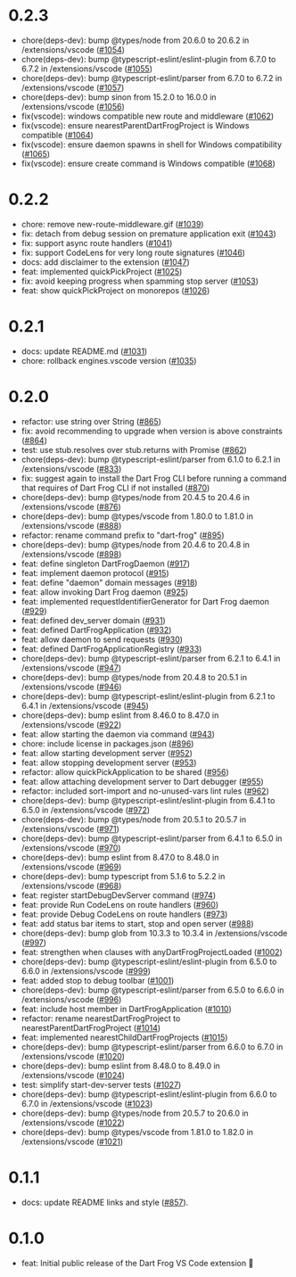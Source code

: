 # 0.2.3

- chore(deps-dev): bump @types/node from 20.6.0 to 20.6.2 in /extensions/vscode ([#1054](https://github.com/VeryGoodOpenSource/dart_frog/pull/1054))
- chore(deps-dev): bump @typescript-eslint/eslint-plugin from 6.7.0 to 6.7.2 in /extensions/vscode ([#1055](https://github.com/VeryGoodOpenSource/dart_frog/pull/1055))
- chore(deps-dev): bump @typescript-eslint/parser from 6.7.0 to 6.7.2 in /extensions/vscode ([#1057](https://github.com/VeryGoodOpenSource/dart_frog/pull/1057))
- chore(deps-dev): bump sinon from 15.2.0 to 16.0.0 in /extensions/vscode ([#1056](https://github.com/VeryGoodOpenSource/dart_frog/pull/1056))
- fix(vscode): windows compatible new route and middleware ([#1062](https://github.com/VeryGoodOpenSource/dart_frog/pull/1062))
- fix(vscode): ensure nearestParentDartFrogProject is Windows compatible ([#1064](https://github.com/VeryGoodOpenSource/dart_frog/pull/1064))
- fix(vscode): ensure daemon spawns in shell for Windows compatibility ([#1065](https://github.com/VeryGoodOpenSource/dart_frog/pull/1065))
- fix(vscode): ensure create command is Windows compatible ([#1068](https://github.com/VeryGoodOpenSource/dart_frog/pull/1068))

# 0.2.2

- chore: remove new-route-middleware.gif ([#1039](https://github.com/VeryGoodOpenSource/dart_frog/pull/1039))
- fix: detach from debug session on premature application exit ([#1043](https://github.com/VeryGoodOpenSource/dart_frog/pull/1043))
- fix: support async route handlers ([#1041](https://github.com/VeryGoodOpenSource/dart_frog/pull/1041))
- fix: support CodeLens for very long route signatures ([#1046](https://github.com/VeryGoodOpenSource/dart_frog/pull/1046))
- docs: add disclaimer to the extension ([#1047](https://github.com/VeryGoodOpenSource/dart_frog/pull/1047))
- feat: implemented quickPickProject ([#1025](https://github.com/VeryGoodOpenSource/dart_frog/pull/1025))
- fix: avoid keeping progress when spamming stop server ([#1053](https://github.com/VeryGoodOpenSource/dart_frog/pull/1053))
- feat: show quickPickProject on monorepos ([#1026](https://github.com/VeryGoodOpenSource/dart_frog/pull/1026))

# 0.2.1

- docs: update README.md ([#1031](https://github.com/VeryGoodOpenSource/dart_frog/pull/1031))
- chore: rollback engines.vscode version ([#1035](https://github.com/VeryGoodOpenSource/dart_frog/pull/1035))

# 0.2.0

- refactor: use string over String ([#865](https://github.com/VeryGoodOpenSource/dart_frog/pull/865))
- fix: avoid recommending to upgrade when version is above constraints ([#864](https://github.com/VeryGoodOpenSource/dart_frog/pull/864))
- test: use stub.resolves over stub.returns with Promise ([#862](https://github.com/VeryGoodOpenSource/dart_frog/pull/862))
- chore(deps-dev): bump @typescript-eslint/parser from 6.1.0 to 6.2.1 in /extensions/vscode ([#833](https://github.com/VeryGoodOpenSource/dart_frog/pull/833))
- fix: suggest again to install the Dart Frog CLI before running a command that requires of Dart Frog CLI if not installed ([#870](https://github.com/VeryGoodOpenSource/dart_frog/pull/870))
- chore(deps-dev): bump @types/node from 20.4.5 to 20.4.6 in /extensions/vscode ([#876](https://github.com/VeryGoodOpenSource/dart_frog/pull/876))
- chore(deps-dev): bump @types/vscode from 1.80.0 to 1.81.0 in /extensions/vscode ([#888](https://github.com/VeryGoodOpenSource/dart_frog/pull/888))
- refactor: rename command prefix to "dart-frog" ([#895](https://github.com/VeryGoodOpenSource/dart_frog/pull/895))
- chore(deps-dev): bump @types/node from 20.4.6 to 20.4.8 in /extensions/vscode ([#898](https://github.com/VeryGoodOpenSource/dart_frog/pull/898))
- feat: define singleton DartFrogDaemon ([#917](https://github.com/VeryGoodOpenSource/dart_frog/pull/917))
- feat: implement daemon protocol ([#915](https://github.com/VeryGoodOpenSource/dart_frog/pull/915))
- feat: define "daemon" domain messages ([#918](https://github.com/VeryGoodOpenSource/dart_frog/pull/918))
- feat: allow invoking Dart Frog daemon ([#925](https://github.com/VeryGoodOpenSource/dart_frog/pull/925))
- feat: implemented requestIdentifierGenerator for Dart Frog daemon ([#929](https://github.com/VeryGoodOpenSource/dart_frog/pull/929))
- feat: defined dev_server domain ([#931](https://github.com/VeryGoodOpenSource/dart_frog/pull/931))
- feat: defined DartFrogApplication ([#932](https://github.com/VeryGoodOpenSource/dart_frog/pull/932))
- feat: allow daemon to send requests ([#930](https://github.com/VeryGoodOpenSource/dart_frog/pull/930))
- feat: defined DartFrogApplicationRegistry ([#933](https://github.com/VeryGoodOpenSource/dart_frog/pull/933))
- chore(deps-dev): bump @typescript-eslint/parser from 6.2.1 to 6.4.1 in /extensions/vscode ([#947](https://github.com/VeryGoodOpenSource/dart_frog/pull/947))
- chore(deps-dev): bump @types/node from 20.4.8 to 20.5.1 in /extensions/vscode ([#946](https://github.com/VeryGoodOpenSource/dart_frog/pull/946))
- chore(deps-dev): bump @typescript-eslint/eslint-plugin from 6.2.1 to 6.4.1 in /extensions/vscode ([#945](https://github.com/VeryGoodOpenSource/dart_frog/pull/945))
- chore(deps-dev): bump eslint from 8.46.0 to 8.47.0 in /extensions/vscode ([#922](https://github.com/VeryGoodOpenSource/dart_frog/pull/922))
- feat: allow starting the daemon via command ([#943](https://github.com/VeryGoodOpenSource/dart_frog/pull/943))
- chore: include license in packages.json ([#896](https://github.com/VeryGoodOpenSource/dart_frog/pull/896))
- feat: allow starting development server ([#952](https://github.com/VeryGoodOpenSource/dart_frog/pull/952))
- feat: allow stopping development server ([#953](https://github.com/VeryGoodOpenSource/dart_frog/pull/953))
- refactor: allow quickPickApplication to be shared ([#956](https://github.com/VeryGoodOpenSource/dart_frog/pull/956))
- feat: allow attaching development server to Dart debugger ([#955](https://github.com/VeryGoodOpenSource/dart_frog/pull/955))
- refactor: included sort-import and no-unused-vars lint rules ([#962](https://github.com/VeryGoodOpenSource/dart_frog/pull/962))
- chore(deps-dev): bump @typescript-eslint/eslint-plugin from 6.4.1 to 6.5.0 in /extensions/vscode ([#972](https://github.com/VeryGoodOpenSource/dart_frog/pull/972))
- chore(deps-dev): bump @types/node from 20.5.1 to 20.5.7 in /extensions/vscode ([#971](https://github.com/VeryGoodOpenSource/dart_frog/pull/971))
- chore(deps-dev): bump @typescript-eslint/parser from 6.4.1 to 6.5.0 in /extensions/vscode ([#970](https://github.com/VeryGoodOpenSource/dart_frog/pull/970))
- chore(deps-dev): bump eslint from 8.47.0 to 8.48.0 in /extensions/vscode ([#969](https://github.com/VeryGoodOpenSource/dart_frog/pull/969))
- chore(deps-dev): bump typescript from 5.1.6 to 5.2.2 in /extensions/vscode ([#968](https://github.com/VeryGoodOpenSource/dart_frog/pull/968))
- feat: register startDebugDevServer command ([#974](https://github.com/VeryGoodOpenSource/dart_frog/pull/974))
- feat: provide Run CodeLens on route handlers ([#960](https://github.com/VeryGoodOpenSource/dart_frog/pull/960))
- feat: provide Debug CodeLens on route handlers ([#973](https://github.com/VeryGoodOpenSource/dart_frog/pull/973))
- feat: add status bar items to start, stop and open server ([#988](https://github.com/VeryGoodOpenSource/dart_frog/pull/988))
- chore(deps-dev): bump glob from 10.3.3 to 10.3.4 in /extensions/vscode ([#997](https://github.com/VeryGoodOpenSource/dart_frog/pull/997))
- feat: strengthen when clauses with anyDartFrogProjectLoaded ([#1002](https://github.com/VeryGoodOpenSource/dart_frog/pull/1002))
- chore(deps-dev): bump @typescript-eslint/eslint-plugin from 6.5.0 to 6.6.0 in /extensions/vscode ([#999](https://github.com/VeryGoodOpenSource/dart_frog/pull/999))
- feat: added stop to debug toolbar ([#1001](https://github.com/VeryGoodOpenSource/dart_frog/pull/1001))
- chore(deps-dev): bump @typescript-eslint/parser from 6.5.0 to 6.6.0 in /extensions/vscode ([#996](https://github.com/VeryGoodOpenSource/dart_frog/pull/996))
- feat: include host member in DartFrogApplication ([#1010](https://github.com/VeryGoodOpenSource/dart_frog/pull/1010))
- refactor: rename nearestDartFrogProject to nearestParentDartFrogProject ([#1014](https://github.com/VeryGoodOpenSource/dart_frog/pull/1014))
- feat: implemented nearestChildDartFrogProjects ([#1015](https://github.com/VeryGoodOpenSource/dart_frog/pull/1015))
- chore(deps-dev): bump @typescript-eslint/parser from 6.6.0 to 6.7.0 in /extensions/vscode ([#1020](https://github.com/VeryGoodOpenSource/dart_frog/pull/1020))
- chore(deps-dev): bump eslint from 8.48.0 to 8.49.0 in /extensions/vscode ([#1024](https://github.com/VeryGoodOpenSource/dart_frog/pull/1024))
- test: simplify start-dev-server tests ([#1027](https://github.com/VeryGoodOpenSource/dart_frog/pull/1027))
- chore(deps-dev): bump @typescript-eslint/eslint-plugin from 6.6.0 to 6.7.0 in /extensions/vscode ([#1023](https://github.com/VeryGoodOpenSource/dart_frog/pull/1023))
- chore(deps-dev): bump @types/node from 20.5.7 to 20.6.0 in /extensions/vscode ([#1022](https://github.com/VeryGoodOpenSource/dart_frog/pull/1022))
- chore(deps-dev): bump @types/vscode from 1.81.0 to 1.82.0 in /extensions/vscode ([#1021](https://github.com/VeryGoodOpenSource/dart_frog/pull/1021))

# 0.1.1

- docs: update README links and style ([#857](https://github.com/VeryGoodOpenSource/dart_frog/pull/857)).

# 0.1.0

- feat: Initial public release of the Dart Frog VS Code extension 🎉
